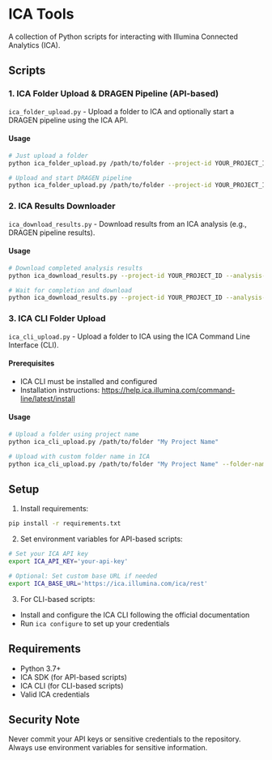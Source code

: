 # ICA Tools

A collection of Python scripts for interacting with Illumina Connected Analytics (ICA).

## Scripts

### 1. ICA Folder Upload & DRAGEN Pipeline (API-based)
`ica_folder_upload.py` - Upload a folder to ICA and optionally start a DRAGEN pipeline using the ICA API.

#### Usage
```bash
# Just upload a folder
python ica_folder_upload.py /path/to/folder --project-id YOUR_PROJECT_ID

# Upload and start DRAGEN pipeline
python ica_folder_upload.py /path/to/folder --project-id YOUR_PROJECT_ID --pipeline-id YOUR_PIPELINE_ID --pipeline-params '{"param1": "value1"}'
```

### 2. ICA Results Downloader
`ica_download_results.py` - Download results from an ICA analysis (e.g., DRAGEN pipeline results).

#### Usage
```bash
# Download completed analysis results
python ica_download_results.py --project-id YOUR_PROJECT_ID --analysis-id YOUR_ANALYSIS_ID --output-dir ./results

# Wait for completion and download
python ica_download_results.py --project-id YOUR_PROJECT_ID --analysis-id YOUR_ANALYSIS_ID --output-dir ./results --wait-for-completion
```

### 3. ICA CLI Folder Upload
`ica_cli_upload.py` - Upload a folder to ICA using the ICA Command Line Interface (CLI).

#### Prerequisites
- ICA CLI must be installed and configured
- Installation instructions: https://help.ica.illumina.com/command-line/latest/install

#### Usage
```bash
# Upload a folder using project name
python ica_cli_upload.py /path/to/folder "My Project Name"

# Upload with custom folder name in ICA
python ica_cli_upload.py /path/to/folder "My Project Name" --folder-name "Custom Folder Name"
```

## Setup

1. Install requirements:
```bash
pip install -r requirements.txt
```

2. Set environment variables for API-based scripts:
```bash
# Set your ICA API key
export ICA_API_KEY='your-api-key'

# Optional: Set custom base URL if needed
export ICA_BASE_URL='https://ica.illumina.com/ica/rest'
```

3. For CLI-based scripts:
- Install and configure the ICA CLI following the official documentation
- Run `ica configure` to set up your credentials

## Requirements
- Python 3.7+
- ICA SDK (for API-based scripts)
- ICA CLI (for CLI-based scripts)
- Valid ICA credentials

## Security Note
Never commit your API keys or sensitive credentials to the repository. Always use environment variables for sensitive information.
